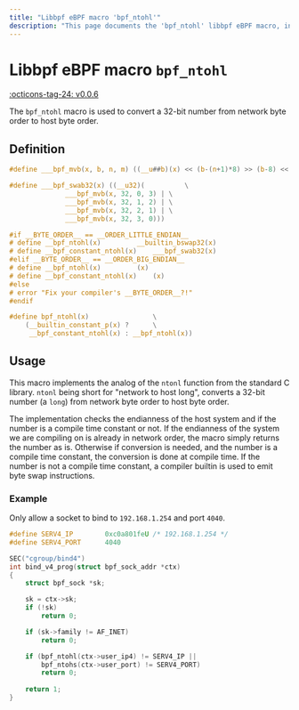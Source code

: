 ```yaml
---
title: "Libbpf eBPF macro 'bpf_ntohl'"
description: "This page documents the 'bpf_ntohl' libbpf eBPF macro, including its definition, usage, and examples."
---
```

# Libbpf eBPF macro `bpf_ntohl`

[:octicons-tag-24: v0.0.6](https://github.com/libbpf/libbpf/releases/tag/v0.0.6)

The `bpf_ntohl` macro is used to convert a 32-bit number from network byte order to host byte order.

## Definition

```c
#define ___bpf_mvb(x, b, n, m) ((__u##b)(x) << (b-(n+1)*8) >> (b-8) << (m*8))

#define ___bpf_swab32(x) ((__u32)(			\
			  ___bpf_mvb(x, 32, 0, 3) |	\
			  ___bpf_mvb(x, 32, 1, 2) |	\
			  ___bpf_mvb(x, 32, 2, 1) |	\
			  ___bpf_mvb(x, 32, 3, 0)))

#if __BYTE_ORDER__ == __ORDER_LITTLE_ENDIAN__
# define __bpf_ntohl(x)			__builtin_bswap32(x)
# define __bpf_constant_ntohl(x)	___bpf_swab32(x)
#elif __BYTE_ORDER__ == __ORDER_BIG_ENDIAN__
# define __bpf_ntohl(x)			(x)
# define __bpf_constant_ntohl(x)	(x)
#else
# error "Fix your compiler's __BYTE_ORDER__?!"
#endif

#define bpf_ntohl(x)				\
	(__builtin_constant_p(x) ?		\
	 __bpf_constant_ntohl(x) : __bpf_ntohl(x))
```

## Usage

This macro implements the analog of the `ntonl` function from the standard C library. `ntonl` being short for "network to host long", converts a 32-bit number (a `long`) from network byte order to host byte order.

The implementation checks the endianness of the host system and if the number is a compile time constant or not. If the endianness of the system we are compiling on is already in network order, the macro simply returns the number as is. Otherwise if conversion is needed, and the number is a compile time constant, the conversion is done at compile time. If the number is not a compile time constant, a compiler builtin is used to emit byte swap instructions.

### Example

Only allow a socket to bind to `192.168.1.254` and port `4040`.

```c hl_lines="16"
#define SERV4_IP		0xc0a801feU /* 192.168.1.254 */
#define SERV4_PORT		4040

SEC("cgroup/bind4")
int bind_v4_prog(struct bpf_sock_addr *ctx)
{
	struct bpf_sock *sk;

	sk = ctx->sk;
	if (!sk)
		return 0;

	if (sk->family != AF_INET)
		return 0;

	if (bpf_ntohl(ctx->user_ip4) != SERV4_IP ||
	    bpf_ntohs(ctx->user_port) != SERV4_PORT)
		return 0;
    
    return 1;
}
```
